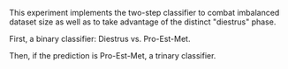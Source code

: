 This experiment implements the two-step classifier to combat imbalanced dataset size as well as to take advantage of the distinct "diestrus" phase.

First, a binary classifier: Diestrus vs. Pro-Est-Met.

Then, if the prediction is Pro-Est-Met, a trinary classifier.
